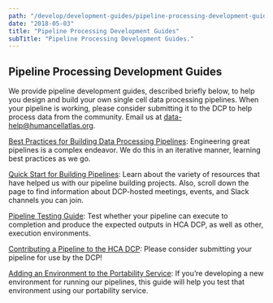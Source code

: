 ```yaml
---
path: "/develop/development-guides/pipeline-processing-development-guides/overview-pipeline-processing-development-guides"
date: "2018-05-03"
title: "Pipeline Processing Development Guides"
subTitle: "Pipeline Processing Development Guides."
---
```

## Pipeline Processing Development Guides

We provide pipeline development guides, described briefly below, to help you design and build your own single cell data processing pipelines. When your pipeline is working, please consider submitting it to the DCP to help process data from the community. Email us at [data-help@humancellatlas.org](mailto:data-help@humancellatlas.org).

[Best Practices for Building Data Processing Pipelines](https://dev.data.humancellatlas.org/develop/development-guides/pipeline-processing-development-guides/workflow-best-practices): Engineering great pipelines is a complex endeavor. We do this in an iterative manner, learning best practices as we go. 

[Quick Start for Building Pipelines](https://dev.data.humancellatlas.org/develop/development-guides/pipeline-processing-development-guides/pipeline-development-guide): Learn about the variety of resources that have helped us with our pipeline building projects. Also, scroll down the page to find information about DCP-hosted meetings, events, and Slack channels you can join.

[Pipeline Testing Guide](https://dev.data.humancellatlas.org/develop/development-guides/pipeline-processing-development-guides/testing-pipelines): Test whether your pipeline can execute to completion and produce the expected outputs in HCA DCP, as well as other, execution environments.

[Contributing a Pipeline to the HCA DCP](https://dev.data.humancellatlas.org/develop/development-guides/pipeline-processing-development-guides/contributing-a-pipeline-to-the-hca-dcp): Please consider submitting your pipeline for use by the DCP!

[Adding an Environment to the Portability Service](https://dev.data.humancellatlas.org/develop/development-guides/pipeline-processing-development-guides/adding-an-environment-to-the-portability-service): If you’re developing a new environment for running our pipelines, this guide will help you test that environment using our portability service.
